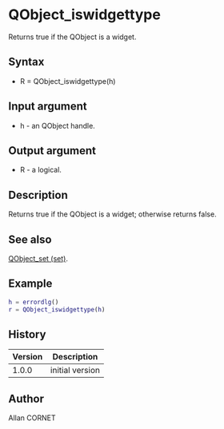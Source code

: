 

# QObject_iswidgettype

Returns true if the QObject is a widget.

## Syntax

- R = QObject_iswidgettype(h)

## Input argument

 - h - an QObject handle.

## Output argument

 - R - a logical.

## Description


  <p>Returns true if the QObject is a widget; otherwise returns false.</p>


## See also

[QObject_set (set)](QObject_set.html).
## Example

```matlab
h = errordlg()
r = QObject_iswidgettype(h)
```

## History

|Version|Description|
|------|------|
|1.0.0|initial version|


## Author

Allan CORNET



